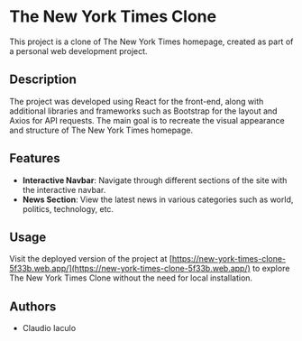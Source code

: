 # The New York Times Clone

This project is a clone of The New York Times homepage, created as part of a personal web development project.

## Description

The project was developed using React for the front-end, along with additional libraries and frameworks such as Bootstrap for the layout and Axios for API requests. The main goal is to recreate the visual appearance and structure of The New York Times homepage.

## Features

- **Interactive Navbar**: Navigate through different sections of the site with the interactive navbar.
- **News Section**: View the latest news in various categories such as world, politics, technology, etc.

## Usage

Visit the deployed version of the project at [https://new-york-times-clone-5f33b.web.app/](https://new-york-times-clone-5f33b.web.app/) to explore The New York Times Clone without the need for local installation.

## Authors

- Claudio Iaculo
